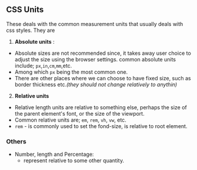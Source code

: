 ## CSS Units

These deals with the common measurement units that usually deals with css styles. They are

1. **Absolute units** :<br>

- Absolute sizes are not recommended since, it takes away user choice to adjust the size using the browser settings. common absolute units include; `px`,`in`,`cm`,`mm`,etc.
- Among which `px` being the most common one.
- There are other places where we can choose to have fixed size, such as border thickness etc._(they should not change relatively to anythin)_

2. **Relative units**

- Relative length units are relative to something else, perhaps the size of the parent element's font, or the size of the viewport.
- Common relative units are; `em`, `rem`, `vh`, `vw`, etc.
- `rem` - is commonly used to set the fond-size, is relative to root element.

### Others

- Number, length and Percentage:
  - represent relative to some other quantity.
